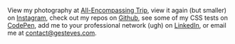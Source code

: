 View my photography at [All-Encompassing Trip](https://www.allencompassingtrip.com), view it again (but smaller) on [Instagram](http://instagram.com/gesteves), check out my repos on [Github](https://github.com/gesteves), see some of my CSS tests on [CodePen](http://codepen.io/gesteves/), add me to your professional network (ugh) on [LinkedIn](https://www.linkedin.com/in/gesteves), or email me at [contact@gesteves.com](mailto:contact@gesteves.com). 
